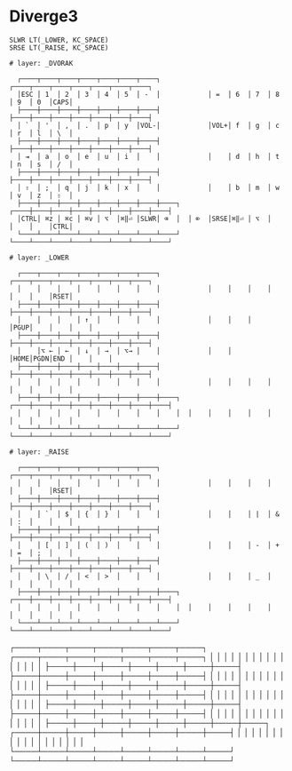 # Diverge3

```keycodes
SLWR LT(_LOWER, KC_SPACE)
SRSE LT(_RAISE, KC_SPACE)
```

```keymap
# layer: _DVORAK

  ┌────┬────┬────┬────┬────┬────┬────┐            ┌────┬────┬────┬────┬────┬────┬────┐
  │ESC │ 1  │ 2  │ 3  │ 4  │ 5  │ -  │            │ =  │ 6  │ 7  │ 8  │ 9  │ 0  │CAPS│
  ├────┼────┼────┼────┼────┼────┼────┤            ├────┼────┼────┼────┼────┼────┼────┤
  │ `  │ '  │ ,  │ .  │ p  │ y  │VOL-│            │VOL+│ f  │ g  │ c  │ r  │ l  │ \  │
  ├────┼────┼────┼────┼────┼────┼────┤            ├────┼────┼────┼────┼────┼────┼────┤
  │ ⇥  │ a  │ o  │ e  │ u  │ i  │    │            │    │ d  │ h  │ t  │ n  │ s  │ /  │
  ├────┼────┼────┼────┼────┼────┼────┤            ├────┼────┼────┼────┼────┼────┼────┤
  │ ⇧  │ ;  │ q  │ j  │ k  │ x  │    │            │    │ b  │ m  │ w  │ v  │ z  │ ⇧  │
  ├────┼────┼────┼────┼────┼────┼────┼────┐  ┌────┼────┼────┼────┼────┼────┼────┼────┤
  │CTRL│ ⌘z │ ⌘c │ ⌘v │ ⌥  │⌘‖⏎ │SLWR│ ⌫  │  │ ⌦  │SRSE│⌘‖⏎ │ ⌥  │    │    │    │CTRL│
  └────┴────┴────┴────┴────┴────┴────┴────┘  └────┴────┴────┴────┴────┴────┴────┴────┘
```

```keymap
# layer: _LOWER

  ┌────┬────┬────┬────┬────┬────┬────┐            ┌────┬────┬────┬────┬────┬────┬────┐
  │    │    │    │    │    │    │    │            │    │    │    │    │    │    │RSET│
  ├────┼────┼────┼────┼────┼────┼────┤            ├────┼────┼────┼────┼────┼────┼────┤
  │    │    │    │ ↑  │    │    │    │            │    │    │    │PGUP│    │    │    │
  ├────┼────┼────┼────┼────┼────┼────┤            ├────┼────┼────┼────┼────┼────┼────┤
  │    │⌥ ← │ ←  │ ↓  │ →  │ ⌥→ │    │            │    │    │HOME│PGDN│END │    │    │
  ├────┼────┼────┼────┼────┼────┼────┤            ├────┼────┼────┼────┼────┼────┼────┤
  │    │    │    │    │    │    │    │            │    │    │    │    │    │    │    │
  ├────┼────┼────┼────┼────┼────┼────┼────┐  ┌────┼────┼────┼────┼────┼────┼────┼────┤
  │    │    │    │    │    │    │    │    │  │    │    │    │    │    │    │    │    │
  └────┴────┴────┴────┴────┴────┴────┴────┘  └────┴────┴────┴────┴────┴────┴────┴────┘
```

```keymap
# layer: _RAISE

  ┌────┬────┬────┬────┬────┬────┬────┐            ┌────┬────┬────┬────┬────┬────┬────┐
  │    │    │    │    │    │    │    │            │    │    │    │    │    │    │RSET│
  ├────┼────┼────┼────┼────┼────┼────┤            ├────┼────┼────┼────┼────┼────┼────┤
  │    │ `  │ $  │ {  │ }  │    │    │            │    │    │ |  │ &  │ :  │    │    │
  ├────┼────┼────┼────┼────┼────┼────┤            ├────┼────┼────┼────┼────┼────┼────┤
  │    │ [  │ ]  │ (  │ )  │    │    │            │    │    │ -  │ +  │ =  │ ;  │    │
  ├────┼────┼────┼────┼────┼────┼────┤            ├────┼────┼────┼────┼────┼────┼────┤
  │    │ \  │ /  │ <  │ >  │    │    │            │    │    │ _  │    │    │    │    │
  ├────┼────┼────┼────┼────┼────┼────┼────┐  ┌────┼────┼────┼────┼────┼────┼────┼────┤
  │    │    │    │    │    │    │    │    │  │    │    │    │    │    │    │    │    │
  └────┴────┴────┴────┴────┴────┴────┴────┘  └────┴────┴────┴────┴────┴────┴────┴────┘
```


  ┌────┬────┬────┬────┬────┬────┬────┐            ┌────┬────┬────┬────┬────┬────┬────┐
  │    │    │    │    │    │    │    │            │    │    │    │    │    │    │    │
  ├────┼────┼────┼────┼────┼────┼────┤            ├────┼────┼────┼────┼────┼────┼────┤
  │    │    │    │    │    │    │    │            │    │    │    │    │    │    │    │
  ├────┼────┼────┼────┼────┼────┼────┤            ├────┼────┼────┼────┼────┼────┼────┤
  │    │    │    │    │    │    │    │            │    │    │    │    │    │    │    │
  ├────┼────┼────┼────┼────┼────┼────┤            ├────┼────┼────┼────┼────┼────┼────┤
  │    │    │    │    │    │    │    │            │    │    │    │    │    │    │    │
  ├────┼────┼────┼────┼────┼────┼────┼────┐  ┌────┼────┼────┼────┼────┼────┼────┼────┤
  │    │    │    │    │    │    │    │    │  │    │    │    │    │    │    │    │    │
  └────┴────┴────┴────┴────┴────┴────┴────┘  └────┴────┴────┴────┴────┴────┴────┴────┘
